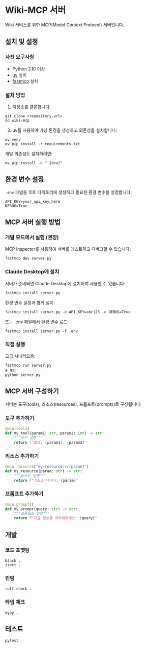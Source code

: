 # Wiki-MCP 서버

Wiki 서비스를 위한 MCP(Model Context Protocol) 서버입니다.

## 설치 및 설정

### 사전 요구사항
- Python 3.10 이상
- [uv](https://github.com/astral-sh/uv) 설치
- [fastmcp](https://github.com/jlowin/fastmcp) 설치

### 설치 방법

1. 저장소를 클론합니다:
```
git clone <repository-url>
cd wiki-mcp
```

2. uv를 사용하여 가상 환경을 생성하고 의존성을 설치합니다:
```
uv venv
uv pip install -r requirements.txt
```

개발 의존성도 설치하려면:
```
uv pip install -e ".[dev]"
```

## 환경 변수 설정

`.env` 파일을 루트 디렉토리에 생성하고 필요한 환경 변수를 설정합니다:

```
API_KEY=your_api_key_here
DEBUG=True
```

## MCP 서버 실행 방법

### 개발 모드에서 실행 (권장)
MCP Inspector를 사용하여 서버를 테스트하고 디버그할 수 있습니다:

```
fastmcp dev server.py
```

### Claude Desktop에 설치
서버가 준비되면 Claude Desktop에 설치하여 사용할 수 있습니다:

```
fastmcp install server.py
```

환경 변수 설정과 함께 설치:
```
fastmcp install server.py -e API_KEY=abc123 -e DEBUG=True
```

또는 .env 파일에서 환경 변수 로드:
```
fastmcp install server.py -f .env
```

### 직접 실행
고급 시나리오용:

```
fastmcp run server.py
# 또는
python server.py
```

## MCP 서버 구성하기

서버는 도구(tools), 리소스(resources), 프롬프트(prompts)로 구성됩니다:

### 도구 추가하기
```python
@mcp.tool()
def my_tool(param1: str, param2: int) -> str:
    """도구 설명"""
    return f"결과: {param1}, {param2}"
```

### 리소스 추가하기
```python
@mcp.resource("my-resource://{param}")
def my_resource(param: str) -> str:
    """리소스 설명"""
    return f"리소스 데이터: {param}"
```

### 프롬프트 추가하기
```python
@mcp.prompt()
def my_prompt(query: str) -> str:
    """프롬프트 설명"""
    return f"다음 정보를 처리해주세요: {query}"
```

## 개발

### 코드 포맷팅

```
black .
isort .
```

### 린팅

```
ruff check .
```

### 타입 체크

```
mypy .
```

## 테스트

```
pytest
``` 